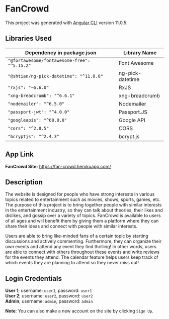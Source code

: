 # FanCrowd
This project was generated with [Angular CLI](https://github.com/angular/angular-cli) version 11.0.5.

## Libraries Used
| Dependency in package.json | Library Name |
| -------------------------- | ------------ |
| `"@fortawesome/fontawesome-free": "^5.15.2"` | Font Awesome  |
| `"@shtian/ng-pick-datetime": "^11.0.0"` | ng-pick-datetime |
| `"rxjs": "~6.6.0"` | RxJS  |
| `"xng-breadcrumb": "^6.6.1"`  | xng-breadcrumb |
| `"nodemailer": "^6.5.0"` | Nodemailer |
| `"passport-jwt": "^4.0.0"` | Passport.JS |
| `"googleapis": "^68.0.0"` | Google API |
| `"cors": "^2.8.5"` | CORS |
| `"bcryptjs": "^2.4.3"` | bcrypt.js |

## App Link
**FanCrowd Site:** https://fan-crowd.herokuapp.com/

## Description
The website is designed for people who have strong interests in various topics related
to entertainment such as movies, shows, sports, games, etc. The purpose of this project is
to bring together people with similar interests in the entertainment industry, so they can
talk about theories, their likes and dislikes, and gossip over a variety of topics. FanCrowd is 
available to users of all ages and will benefit them by giving them a platform where they
can share their ideas and connect with people with similar interests.

Users are able to bring like-minded fans of a certain topic by starting discussions and
actively commenting. Furthermore, they can organize their own events and
attend any event they find thrilling! In other words, users are able to connect with others
throughout these events and write reviews for the events they attend. The calendar feature
helps users keep track of which events they are planning to attend so they never miss out!



## Login Credentials
**User 1**; username: `user1`, password: `user1`\
**User 2**; username: `user2`, password: `user2`\
**Admin**; username: `admin`, password: `admin`

**Note**: You can also make a new account on the site by clicking `Sign Up`.